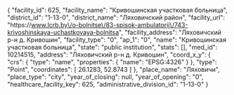{
    "facility_id": 625,
    "facility_name": "Кривошинская участковая больница",
    "district_id": "1-13-0",
    "district_name": "Ляховичский район",
    "facility_url": "https:\/\/www.lcrb.by\/o-bolnitse\/83-spisok-ambulatorij\/743-krivoshinskaya-uchastkovaya-bolnitsa",
    "facility_address": "Ляховичский р-н д. Кривошин",
    "facility_type": "0",
    "ap_1": "0",
    "name": "Кривошинская участковая больница",
    "state": "public institution",
    "stats": [],
    "med_id": 10214515,
    "address": "Ляховичский р-н д. Кривошин",
    "coord_x_y": {
        "crs": {
            "type": "name",
            "properties": {
                "name": "EPSG:4326"
            }
        },
        "type": "Point",
        "coordinates": [
            26.1283,
            52.8743
        ]
    },
    "place_name": "Ляховичи",
    "place_type": "city",
    "year_of_closing": null,
    "year_of_opening": "0",
    "healthcare_facility_key": 625,
    "administrative_division_id": "1-13-0"
}